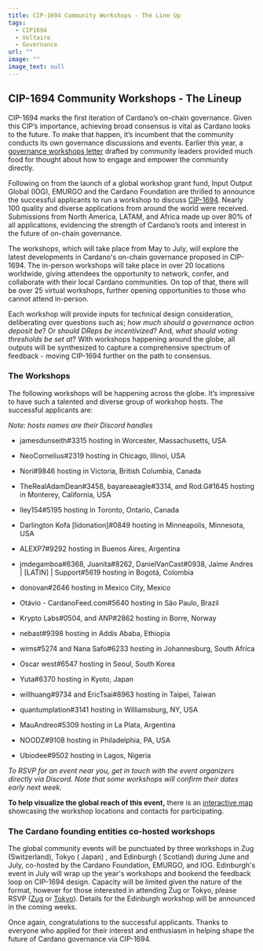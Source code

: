 ```yaml
---
title: CIP-1694 Community Workshops - The Line Up
tags:
  - CIP1694
  - Voltaire
  - Governance
url: ""
image: ""
image_text: null
---
```


## **CIP-1694 Community Workshops - The Lineup**

CIP-1694 marks the first iteration of Cardano’s on-chain governance. Given this CIP’s importance, achieving broad consensus is vital as Cardano looks to the future. To make that happen, it’s incumbent that the community conducts its own governance discussions and events. Earlier this year, a [governance workshops letter](https://docs.google.com/document/d/1F8Hj2tBO8CW1xd9ifV0OA2NFJmV8t-julWNjtCB2xYU/edit?usp=sharing) drafted by community leaders provided much food for thought about how to engage and empower the community directly.

Following on from the launch of a global workshop grant fund, Input Output Global (IOG), EMURGO and the Cardano Foundation are thrilled to announce the successful applicants to run a workshop to discuss [CIP-1694](https://github.com/JaredCorduan/CIPs/tree/voltaire-v1/CIP-1694). Nearly 100 quality and diverse applications from around the world were received. Submissions from North America, LATAM, and Africa made up over 80% of all applications, evidencing the strength of Cardano’s roots and interest in the future of on-chain governance.

The workshops, which will take place from May to July, will explore the latest developments in Cardano's on-chain governance proposed in CIP-1694. The in-person workshops will take place in over 20 locations worldwide, giving attendees the opportunity to network, confer, and collaborate with their local Cardano communities. On top of that, there will be over 25 virtual workshops, further opening opportunities to those who cannot attend in-person. 

Each workshop will provide inputs for technical design consideration, deliberating over questions such as; _how much should a governance action deposit be_? Or _should DReps be incentivized_? And, _what should voting thresholds be set at_? With workshops happening around the globe, all outputs will be synthesized to capture a comprehensive spectrum of feedback - moving CIP-1694 further on the path to consensus. 

### **The Workshops**

The following workshops will be happening across the globe. It’s impressive to have such a talented and diverse group of workshop hosts. The successful applicants are:

_Note: hosts names are their Discord handles_

*   jamesdunseith#3315 hosting in Worcester, Massachusetts, USA 
    
*   NeoCornelius#2319 hosting in Chicago, Illinoi, USA 
    
*   Nori#9846 hosting in Victoria, British Columbia, Canada
    
*   TheRealAdamDean#3458, bayareaeagle#3314, and Rod.G#1645 hosting in Monterey, California, USA
    
*   lley154#5195 hosting in Toronto, Ontario, Canada
    
*   Darlington Kofa \[lidonation\]#0849 hosting in Minneapolis, Minnesota, USA
    
*   ALEXP7#9292 hosting in Buenos Aires, Argentina
    
*   jmdegamboa#6368, Juanita#8262, DanielVanCast#0938, Jaime Andres | \[LATIN\] | Support#5619 hosting in Bogotá, Colombia
    
*   donovan#2646 hosting in Mexico City, Mexico
    
*   Otávio - CardanoFeed.com#5640 hosting in São Paulo, Brazil
    
*   Krypto Labs#0504, and ANP#2862 hosting in Borre, Norway
    
*   nebast#9398 hosting in Addis Ababa, Ethiopia
    
*   wims#5274 and Nana Safo#6233 hosting in Johannesburg, South Africa
    
*   Oscar west#6547 hosting in Seoul, South Korea
    
*   Yuta#6370 hosting in Kyoto, Japan
    
*   willhuang#9734 and EricTsai#8963 hosting in Taipei, Taiwan
    
*   quantumplation#3141 hosting in Williamsburg, NY, USA
    
*   MauAndreo#5309 hosting in La Plata, Argentina
    
*   NOODZ#9108 hosting in Philadelphia, PA, USA
    
*   Ubiodee#9502 hosting in Lagos, Nigeria
    

_To RSVP for an event near you, get in touch with the event organizers directly via Discord. Note that some workshops will confirm their dates early next week._

**To help visualize the global reach of this event,** there is an [interactive map](https://voltaire.essentialcardano.io/) showcasing the workshop locations and contacts for participating.

### **The Cardano founding entities co-hosted workshops**

The global community events will be punctuated by three workshops in Zug (Switzerland), Tokyo ( Japan) , and Edinburgh ( Scotland) during June and July, co-hosted by the Cardano Foundation, EMURGO, and IOG. Edinburgh's event in July will wrap up the year's workshops and bookend the feedback loop on CIP-1694 design. Capacity will be limited given the nature of the format, however for those interested in attending Zug or Tokyo, please RSVP ([Zug](https://cardanofoundation.org/forms/cip1694-workshop-zug) or [Tokyo](https://lu.ma/CARDANO.CIP1694)). Details for the Edinburgh workshop will be announced in the coming weeks.

Once again, congratulations to the successful applicants. Thanks to everyone who applied for their interest and enthusiasm in helping shape the future of Cardano governance via CIP-1694.
